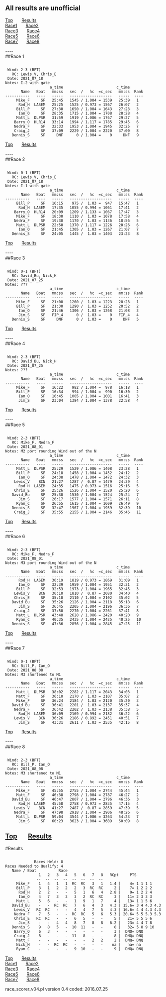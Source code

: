 ## All results are unofficial
[Top](#top) &nbsp;&nbsp;&nbsp;&nbsp;&nbsp; [Results](#Results)  
[Race1](#Race1)   &nbsp;&nbsp;&nbsp;&nbsp;&nbsp; [Race2](#Race2)  
[Race3](#Race3)   &nbsp;&nbsp;&nbsp;&nbsp;&nbsp; [Race4](#Race4)  
[Race5](#Race5)   &nbsp;&nbsp;&nbsp;&nbsp;&nbsp; [Race6](#Race6)  
[Race7](#Race7)   &nbsp;&nbsp;&nbsp;&nbsp;&nbsp; [Race8](#Race8)  

---- <a name="Race1"></a>  
##Race 1
<pre><code>
 Wind: 2-3 (BFT)  
   RC: Lewis_V, Chris_E  
 Date: 2021_07_18  
Notes: I-2 with gate  
                    a_time                        c_time   
       Name   Boat   mm:ss   sec  /   hc  =c_sec   mm:ss  Rank  
-----------   ----   -----   -------------------   -----  ----  
     Mike_F     SF   25:45   1545 / 1.004 = 1539   25:39   1  
      Rod_H  LASEM   25:25   1525 / 0.973 = 1567   26:07   2  
     Bill_P     SF   27:30   1650 / 1.004 = 1643   27:23   3  
      Ian_O     SF   28:35   1715 / 1.004 = 1708   28:28   4  
     Matt_L  DLPSR   31:59   1919 / 1.086 = 1767   29:27   5  
    Barry_O  HLR14   33:14   1994 / 1.117 = 1785   29:45   6  
    Nedra_F     SF   32:33   1953 / 1.004 = 1945   32:25   7  
    Craig_J     SF   37:09   2229 / 1.004 = 2220   37:00   8  
   Dennis_S     SF     DNF      0 / 1.004 =    0     DNF   9  
</code></pre>
[Top](#top) &nbsp;&nbsp;&nbsp;&nbsp;&nbsp; [Results](#Results)  

---- <a name="Race2"></a>  
##Race 2
<pre><code>
 Wind: 0-1 (BFT)  
   RC: Lewis_V, Chris_E  
 Date: 2021_07_18  
Notes: I-1 with gate  
                    a_time                        c_time   
       Name   Boat   mm:ss   sec  /   hc  =c_sec   mm:ss  Rank  
-----------   ----   -----   -------------------   -----  ----  
     Bill_P     SF   16:15    975 /  1.03 =  947   15:47   1  
      Rod_H  LASEM   17:35   1055 / 0.994 = 1061   17:41   2  
    Barry_O  HLR14   20:09   1209 / 1.133 = 1067   17:47   3  
     Mike_F     SF   18:30   1110 /  1.03 = 1078   17:58   4  
    Nedra_F     SF   19:30   1170 /  1.03 = 1136   18:56   5  
     Matt_L  DLPSR   22:50   1370 / 1.117 = 1226   20:26   6  
      Ian_O     SF   21:45   1305 /  1.03 = 1267   21:07   7  
   Dennis_S     SF   24:05   1445 /  1.03 = 1403   23:23   8  
</code></pre>
[Top](#top) &nbsp;&nbsp;&nbsp;&nbsp;&nbsp; [Results](#Results)  

---- <a name="Race3"></a>  
##Race 3
<pre><code>
 Wind: 0-1 (BFT)  
   RC: David_Bu, Nick_H  
 Date: 2021_07_25  
Notes: ???  
                    a_time                        c_time   
       Name   Boat   mm:ss   sec  /   hc  =c_sec   mm:ss  Rank  
-----------   ----   -----   -------------------   -----  ----  
     Mike_F     SF   21:00   1260 /  1.03 = 1223   20:23   1  
     Bill_P     SF   21:30   1290 /  1.03 = 1252   20:52   2  
      Ian_O     SF   21:46   1306 /  1.03 = 1268   21:08   3  
      Jim_S     SF   FIP_4      0 /  1.03 =    0   FIP_4   4  
   Dennis_S     SF     DNF      0 /  1.03 =    0     DNF   5  
</code></pre>
[Top](#top) &nbsp;&nbsp;&nbsp;&nbsp;&nbsp; [Results](#Results)  

---- <a name="Race4"></a>  
##Race 4
<pre><code>
 Wind: 2-3 (BFT)  
   RC: David_Bu, Nick_H  
 Date: 2021_07_25  
Notes: ???  
                    a_time                        c_time   
       Name   Boat   mm:ss   sec  /   hc  =c_sec   mm:ss  Rank  
-----------   ----   -----   -------------------   -----  ----  
     Mike_F     SF   16:22    982 / 1.004 =  978   16:18   1  
     Bill_P     SF   16:34    994 / 1.004 =  990   16:30   2  
      Ian_O     SF   16:45   1005 / 1.004 = 1001   16:41   3  
      Jim_S     SF   23:04   1384 / 1.004 = 1378   22:58   4  
</code></pre>
[Top](#top) &nbsp;&nbsp;&nbsp;&nbsp;&nbsp; [Results](#Results)  

---- <a name="Race5"></a>  
##Race 5
<pre><code>
 Wind: 2-3 (BFT)  
   RC: Mike_F, Nedra_F  
 Date: 2021_08_01  
Notes: M2 port rounding Wind out of the N  
                    a_time                        c_time   
       Name   Boat   mm:ss   sec  /   hc  =c_sec   mm:ss  Rank  
-----------   ----   -----   -------------------   -----  ----  
     Matt_L  DLPSR   25:29   1529 / 1.086 = 1408   23:28   1  
     Bill_P     SF   24:18   1458 / 1.004 = 1452   24:12   2  
      Ian_O     SF   24:38   1478 / 1.004 = 1472   24:32   3  
    Lewis_V    BCN   21:27   1287 /  0.87 = 1479   24:39   4  
      Rod_H  LASEM   24:35   1475 / 0.973 = 1516   25:16   5  
    Chris_E     SF   25:26   1526 / 1.004 = 1520   25:20   6  
   David_Bu     SF   25:30   1530 / 1.004 = 1524   25:24   7  
      Jim_S     SF   26:17   1577 / 1.004 = 1571   26:11   8  
     Ryan_C     SF   26:55   1615 / 1.004 = 1609   26:49   9  
   Dennis_S     SF   32:47   1967 / 1.004 = 1959   32:39   10  
    Craig_J     SF   35:55   2155 / 1.004 = 2146   35:46   11  
</code></pre>
[Top](#top) &nbsp;&nbsp;&nbsp;&nbsp;&nbsp; [Results](#Results)  

---- <a name="Race6"></a>  
##Race 6
<pre><code>
 Wind: 2-3 (BFT)  
   RC: Mike_F, Nedra_F  
 Date: 2021_08_01  
Notes: M3 port rounding Wind out of the N  
                    a_time                        c_time   
       Name   Boat   mm:ss   sec  /   hc  =c_sec   mm:ss  Rank  
-----------   ----   -----   -------------------   -----  ----  
      Rod_H  LASEM   30:19   1819 / 0.973 = 1869   31:09   1  
      Ian_O     SF   32:39   1959 / 1.004 = 1951   32:31   2  
     Bill_P     SF   32:53   1973 / 1.004 = 1965   32:45   3  
    Lewis_V    BCN   30:10   1810 /  0.87 = 2080   34:40   4  
    Chris_E     SF   35:10   2110 / 1.004 = 2102   35:02   5  
   David_Bu     SF   35:26   2126 / 1.004 = 2118   35:18   6  
      Jim_S     SF   36:45   2205 / 1.004 = 2196   36:36   7  
    Craig_J     SF   37:50   2270 / 1.004 = 2261   37:41   8  
     Matt_L  DLPSR   43:48   2628 / 1.086 = 2420   40:20   9  
     Ryan_C     SF   40:35   2435 / 1.004 = 2425   40:25   10  
   Dennis_S     SF   47:36   2856 / 1.004 = 2845   47:25   11  
</code></pre>
[Top](#top) &nbsp;&nbsp;&nbsp;&nbsp;&nbsp; [Results](#Results)  

---- <a name="Race7"></a>  
##Race 7
<pre><code>
 Wind: 0-1 (BFT)  
   RC: Bill_P, Ian_O  
 Date: 2021_08_08  
Notes: M3 shortened to M1  
                    a_time                        c_time   
       Name   Boat   mm:ss   sec  /   hc  =c_sec   mm:ss  Rank  
-----------   ----   -----   -------------------   -----  ----  
     Matt_L  DLPSR   38:02   2282 / 1.117 = 2043   34:03   1  
     Matt_F     SF   36:10   2170 /  1.03 = 2107   35:07   2  
     Mike_F     SF   36:24   2184 /  1.03 = 2120   35:20   3  
   David_Bu     SF   36:41   2201 /  1.03 = 2137   35:37   4  
    Nedra_F     SF   36:42   2202 /  1.03 = 2138   35:38   5  
      Rod_H  LASEM   36:09   2169 / 0.994 = 2182   36:22   6  
    Lewis_V    BCN   36:26   2186 / 0.892 = 2451   40:51   7  
      Jim_S     SF   43:31   2611 /  1.03 = 2535   42:15   8  
</code></pre>
[Top](#top) &nbsp;&nbsp;&nbsp;&nbsp;&nbsp; [Results](#Results)  

---- <a name="Race8"></a>  
##Race 8
<pre><code>
 Wind: 2-3 (BFT)  
   RC: Bill_P, Ian_O  
 Date: 2021_08_08  
Notes: M3 shortened to M1  
                    a_time                        c_time   
       Name   Boat   mm:ss   sec  /   hc  =c_sec   mm:ss  Rank  
-----------   ----   -----   -------------------   -----  ----  
     Mike_F     SF   45:55   2755 / 1.004 = 2744   45:44   1  
     Matt_F     SF   46:38   2798 / 1.004 = 2787   46:27   2  
   David_Bu     SF   46:47   2807 / 1.004 = 2796   46:36   3  
      Rod_H  LASEM   45:58   2758 / 0.973 = 2835   47:15   4  
    Lewis_V    BCN   41:27   2487 /  0.87 = 2859   47:39   5  
    Nedra_F     SF   47:98   2918 / 1.004 = 2906   48:26   6  
     Matt_L  DLPSR   59:04   3544 / 1.086 = 3263   54:23   7  
      Jim_S     SF   60:23   3623 / 1.004 = 3609   60:09   8  
</code></pre>
[Top](#top) &nbsp;&nbsp;&nbsp;&nbsp;&nbsp; [Results](#Results)  
----

<a name="Results"></a>

#Results  
<pre><code>
             Races Held: 8  
Races Needed to Qualify: 4  
   Name / Boat          Race  
               1   2   3   4   5   6   7   8   RCpt     PTS
              --  --  --  --  --  --  --  --  
     Mike_F    1   4   1   1  RC  RC   3   1   1.4 |    4= 1 1 1 1  
     Bill_P    3   1   2   2   2   3  RC  RC     2 |    7= 1 2 2 2  
      Rod_H    2   2   -   -   5   1   6   4   2.8 |    9= 1 2 2 4  
      Ian_O    4   7   3   3   3   2  RC  RC     3 |   11= 2 3 3 3  
     Matt_L    5   6   -   -   1   9   1   7     4 |   13= 1 1 5 6  
   David_Bu    -   -  RC  RC   7   6   4   3   4.3 | 15.6= 3 4 4.3 4.3  
    Lewis_V   RC  RC   -   -   4   4   7   5   4.3 | 16.6= 4 4 4.3 4.3  
    Nedra_F    7   5   -   -  RC  RC   5   6   5.3 | 20.6= 5 5 5.3 5.3  
    Chris_E   RC  RC   -   -   6   5   -   -     5 |   21= 5 5 5 6  
      Jim_S    -   -   4   4   8   7   8   8   6.2 |   23= 4 4 7 8  
   Dennis_S    9   8   5   -  10  11   -   -     8 |   32= 5 8 9 10  
    Barry_O    6   3   -   -   -   -   -   -     3 |  DNQ= DNQ  
    Craig_J    8   -   -   -  11   8   -   -     8 |  DNQ= DNQ  
     Matt_F    -   -   -   -   -   -   2   2     2 |  DNQ= DNQ  
     Nick_H    -   -  RC  RC   -   -   -   -    na |   na= na  
     Ryan_C    -   -   -   -   9  10   -   -     9 |  DNQ= DNQ  
</code></pre>

[Top](#top) &nbsp;&nbsp;&nbsp;&nbsp;&nbsp; [Results](#Results)  
[Race1](#Race1)   &nbsp;&nbsp;&nbsp;&nbsp;&nbsp; [Race2](#Race2)  
[Race3](#Race3)   &nbsp;&nbsp;&nbsp;&nbsp;&nbsp; [Race4](#Race4)  
[Race5](#Race5)   &nbsp;&nbsp;&nbsp;&nbsp;&nbsp; [Race6](#Race6)  
[Race7](#Race7)   &nbsp;&nbsp;&nbsp;&nbsp;&nbsp; [Race8](#Race8)  


race_scorer_v04.pl version 0.4 coded: 2016_07_25
